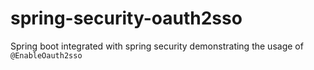 # spring-security-oauth2sso
Spring boot integrated with spring security demonstrating the usage of ```@EnableOauth2sso```
